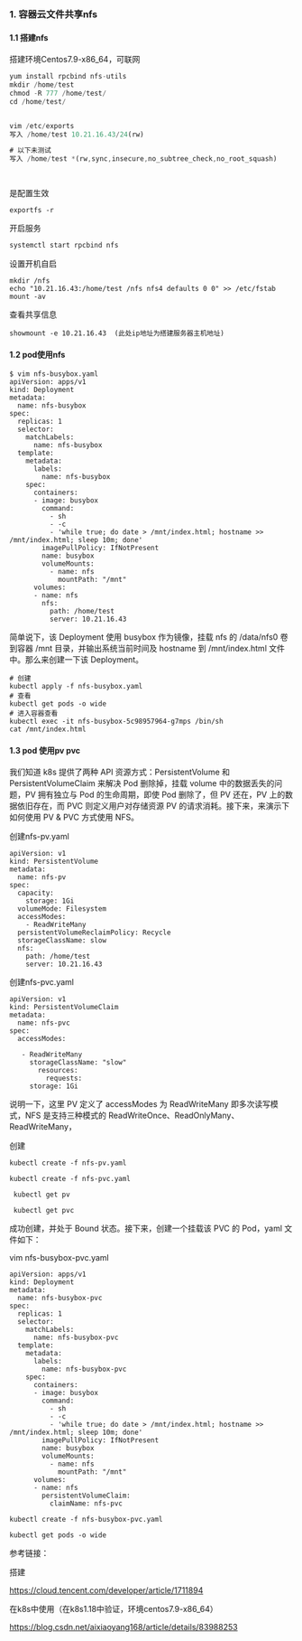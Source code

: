 

### 1. 容器云文件共享nfs

#### 1.1 搭建nfs

搭建环境Centos7.9-x86_64，可联网

```javascript
yum install rpcbind nfs-utils
mkdir /home/test
chmod -R 777 /home/test/
cd /home/test/


vim /etc/exports
写入 /home/test 10.21.16.43/24(rw)   

# 以下未测试
写入 /home/test *(rw,sync,insecure,no_subtree_check,no_root_squash)




```

是配置生效

```
exportfs -r
```



开启服务

```javascript
systemctl start rpcbind nfs
```

设置开机自启 

```
mkdir /nfs
echo "10.21.16.43:/home/test /nfs nfs4 defaults 0 0" >> /etc/fstab 
mount -av
```

查看共享信息

```
showmount -e 10.21.16.43  (此处ip地址为搭建服务器主机地址)
```



#### 1.2 pod使用nfs

```
$ vim nfs-busybox.yaml
apiVersion: apps/v1
kind: Deployment
metadata:
  name: nfs-busybox
spec:
  replicas: 1
  selector:
    matchLabels:
      name: nfs-busybox
  template:
    metadata:
      labels:
        name: nfs-busybox
    spec:
      containers:
      - image: busybox
        command:
          - sh
          - -c
          - 'while true; do date > /mnt/index.html; hostname >> /mnt/index.html; sleep 10m; done'
        imagePullPolicy: IfNotPresent
        name: busybox
        volumeMounts:
          - name: nfs
            mountPath: "/mnt"
      volumes:
      - name: nfs
        nfs:
          path: /home/test
          server: 10.21.16.43 
```









简单说下，该 Deployment 使用 busybox 作为镜像，挂载 nfs 的 /data/nfs0 卷到容器 /mnt 目录，并输出系统当前时间及 hostname 到 /mnt/index.html 文件中。那么来创建一下该 Deployment。

```
# 创建
kubectl apply -f nfs-busybox.yaml 
# 查看
kubectl get pods -o wide
# 进入容器查看
kubectl exec -it nfs-busybox-5c98957964-g7mps /bin/sh
cat /mnt/index.html 
```



#### 1.3 pod 使用pv  pvc



我们知道 k8s 提供了两种 API 资源方式：PersistentVolume 和 PersistentVolumeClaim 来解决 Pod 删除掉，挂载 volume 中的数据丢失的问题，PV 拥有独立与 Pod 的生命周期，即使 Pod 删除了，但 PV 还在，PV 上的数据依旧存在，而 PVC 则定义用户对存储资源 PV 的请求消耗。接下来，来演示下如何使用 PV & PVC 方式使用 NFS。

创建nfs-pv.yaml

```
apiVersion: v1
kind: PersistentVolume
metadata:
  name: nfs-pv
spec:
  capacity:
    storage: 1Gi
  volumeMode: Filesystem
  accessModes:
    - ReadWriteMany
  persistentVolumeReclaimPolicy: Recycle
  storageClassName: slow
  nfs:
    path: /home/test
    server: 10.21.16.43
```

创建nfs-pvc.yaml

```
apiVersion: v1
kind: PersistentVolumeClaim
metadata:
  name: nfs-pvc
spec:
  accessModes:

   - ReadWriteMany
     storageClassName: "slow"
       resources:
         requests:
     storage: 1Gi 
```



说明一下，这里 PV 定义了 accessModes 为 ReadWriteMany 即多次读写模式，NFS 是支持三种模式的 ReadWriteOnce、ReadOnlyMany、ReadWriteMany，

创建

```
kubectl create -f nfs-pv.yaml 

kubectl create -f nfs-pvc.yaml 

 kubectl get pv
 
 kubectl get pvc

```

成功创建，并处于 Bound 状态。接下来，创建一个挂载该 PVC 的 Pod，yaml 文件如下：

vim nfs-busybox-pvc.yaml

```
apiVersion: apps/v1
kind: Deployment
metadata:
  name: nfs-busybox-pvc
spec:
  replicas: 1
  selector:
    matchLabels:
      name: nfs-busybox-pvc
  template:
    metadata:
      labels:
        name: nfs-busybox-pvc
    spec:
      containers:
      - image: busybox
        command:
          - sh
          - -c
          - 'while true; do date > /mnt/index.html; hostname >> /mnt/index.html; sleep 10m; done'
        imagePullPolicy: IfNotPresent
        name: busybox
        volumeMounts:
          - name: nfs
            mountPath: "/mnt"
      volumes:
      - name: nfs
        persistentVolumeClaim:
          claimName: nfs-pvc
```




```
kubectl create -f nfs-busybox-pvc.yaml

kubectl get pods -o wide
```













参考链接：

搭建

https://cloud.tencent.com/developer/article/1711894

在k8s中使用（在k8s1.18中验证，环境centos7.9-x86_64）

https://blog.csdn.net/aixiaoyang168/article/details/83988253









